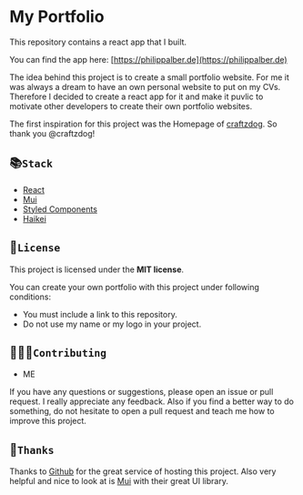 # My Portfolio

This repository contains a react app that I built.

You can find the app here:
[https://philippalber.de](https://philippalber.de)

The idea behind this project is to create a small portfolio website.
For me it was always a dream to have an own personal website to put on my CVs.
Therefore I decided to create a react app for it and make it puvlic to motivate other developers to create their own portfolio websites.

The first inspiration for this project was the Homepage of [craftzdog](https://github.com/craftzdog/craftzdog-homepage). So thank you @craftzdog!



## 📚`Stack` 

- [React](https://reactjs.org)
- [Mui](https://mui.com)
- [Styled Components](https://styled-components.com)
- [Haikei](https://app.haikei.app/)
  

    
## 📃`License` 

This project is licensed under the **MIT license**.

You can create your own portfolio with this project under following conditions:
- You must include a link to this repository.
- Do not use my name or my logo in your project.


## 🧑‍🤝‍🧑`Contributing` 
- ME

If you have any questions or suggestions, please open an issue or pull request.
I really appreciate any feedback. Also if you find a better way to do something, do not hesitate to open a pull request and teach me how to improve this project.


## 🙏`Thanks` 
Thanks to [Github](https://github.com) for the great service of hosting this project.
Also very helpful and nice to look at is [Mui](https://mui.com) with their great UI library.
